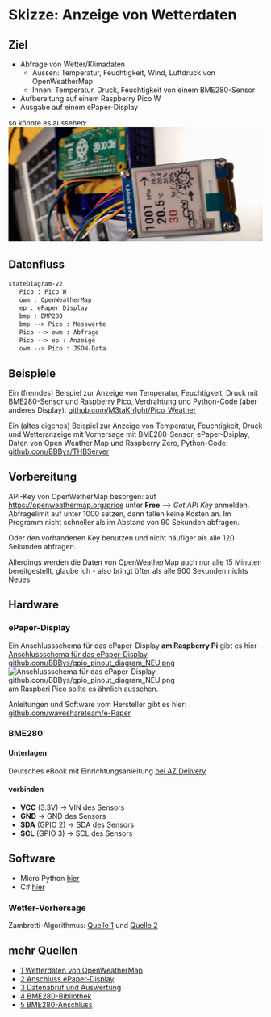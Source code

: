# Skizze: Anzeige von Wetterdaten 

## Ziel
- Abfrage von Wetter/Klimadaten
	-	Aussen: Temperatur, Feuchtigkeit, Wind, Luftdruck von OpenWeatherMap
	-	Innen: Temperatur, Druck, Feuchtigkeit von einem BME280-Sensor
- Aufbereitung auf einem Raspberry Pico W
- Ausgabe auf einem ePaper-Display

so könnte es aussehen:
![so könnte es aussehen](Bilder/b1.jpg)


## Datenfluss
```mermaid
stateDiagram-v2
   Pico : Pico W
   owm : OpenWeatherMap
   ep : ePaper Display
   bmp : BMP280
   bmp --> Pico : Messwerte
   Pico --> owm : Abfrage
   Pico --> ep : Anzeige
   owm --> Pico : JSON-Data
```
## Beispiele
Ein (fremdes) Beispiel zur Anzeige von Temperatur, Feuchtigkeit, Druck mit BME280-Sensor und Raspberry Pico, Verdrahtung und Python-Code (aber anderes Display):
[github.com/M3taKn1ght/Pico_Weather](https://github.com/M3taKn1ght/Blog-Repo/tree/4c335d607f1807069b7e363c63774db7aa2e01ab/Pico_Weather)

Ein (altes eigenes) Beispiel zur Anzeige von Temperatur, Feuchtigkeit, Druck und Wetteranzeige mit Vorhersage mit BME280-Sensor, ePaper-Dsiplay, Daten von Open Weather Map und Raspberry Zero, Python-Code:
[github.com/BBBys/THBServer](https://github.com/BBBys/THBServer)

## Vorbereitung
API-Key von OpenWetherMap besorgen: auf https://openweathermap.org/price unter **Free** --> *Get API Key* anmelden. Abfragelimit auf unter 1000 setzen, dann 
fallen keine Kosten an. Im Programm nicht schneller als im Abstand von 90 Sekunden abfragen.

Oder den vorhandenen Key benutzen und nicht häufiger als alle 120 Sekunden abfragen.

Allerdings werden die Daten von OpenWeatherMap auch nur alle 15 Minuten bereitgestellt, glaube ich - also bringt öfter als alle 900 Sekunden nichts Neues.
## Hardware
### ePaper-Display 
Ein Anschlussschema für das ePaper-Display **am Raspberry Pi** gibt es hier [Anschlussschema für das ePaper-Display github.com/BBBys/gpio_pinout_diagram_NEU.png](https://github.com/BBBys/BackupServer/blob/main/doc/gpio_pinout_diagram_NEU.png)
![Anschlussschema für das ePaper-Display github.com/BBBys/gpio_pinout_diagram_NEU.png](https://github.com/BBBys/BackupServer/blob/main/doc/gpio_pinout_diagram_NEU.png)
am Raspberi Pico sollte es ähnlich aussehen.

Anleitungen und Software vom Hersteller gibt es hier: [github.com/waveshareteam/e-Paper](https://github.com/waveshareteam/e-Paper/tree/master/RaspberryPi_JetsonNano)
### BME280 
#### Unterlagen
Deutsches eBook mit Einrichtungsanleitung [bei AZ Delivery](https://www.az-delivery.de/products/gy-bme280-kostenfreies-e-book)

#### verbinden
- **VCC** (3.3V) -&gt; VIN des Sensors
- **GND** -&gt; GND des Sensors
- **SDA** (GPIO 2) -&gt; SDA des Sensors
- **SCL** (GPIO 3) -&gt; SCL des Sensors
## Software
- Micro Python [hier](MicroPython)
- C# [hier](C#)
### Wetter-Vorhersage
Zambretti-Algorithmus: [Quelle 1](https://github.com/sassoftware/iot-zambretti-weather-forcasting.git) und
[Quelle 2](https://integritext.net/DrKFS/zambretti.htm)

## mehr Quellen
* [1 Wetterdaten von OpenWeatherMap](https://www.kampis-elektroecke.de/raspberry-pi/raspberry-pi-wetter/)
* [2 Anschluss ePaper-Display](https://www.az-delivery.de/en/blogs/azdelivery-blog-fur-arduino-und-raspberry-pi/e-paper-display-am-esp32-und-esp8266-teil1)
* [3 Datenabruf und Auswertung](https://microcontrollerslab.com/raspberry-pi-pico-w-openweathermap-api-sensorless-weather-station)
* [4 BME280-Bibliothek](https://learn.microsoft.com/en-us/dotnet/api/iot.device.bmxx80.bme280?view=iot-dotnet-latest)
* [5 BME280-Anschluss](https://learn.microsoft.com/en-us/dotnet/iot/tutorials/temp-sensor)
